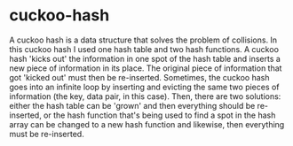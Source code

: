 # cuckoo-hash
A cuckoo hash is a data structure that solves the problem of collisions. In this cuckoo hash I used one hash table and two hash functions. A cuckoo hash 'kicks out' the information in one spot of the hash table and inserts a new piece of information in its place. The original piece of information that got 'kicked out' must then be re-inserted.
Sometimes, the cuckoo hash goes into an infinite loop by inserting and evicting the same two pieces of information (the key, data pair, in this case). Then, there 
are two solutions: either the hash table can be 'grown' and then everything should be re-inserted, or the hash function that's being used to find a spot in the hash array can be changed to a new hash function and likewise, then everything must be re-inserted.
